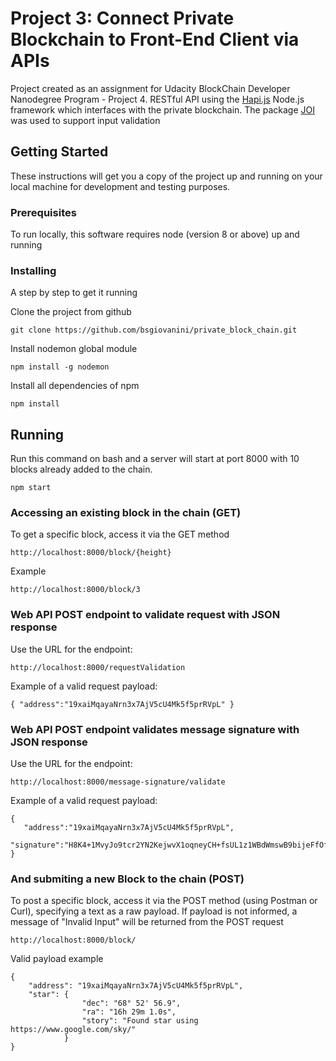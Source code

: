 # Project 3: Connect Private Blockchain to Front-End Client via APIs

Project created as an assignment for Udacity BlockChain Developer Nanodegree Program - Project 4.
RESTful API using the [Hapi.js](https://hapijs.com) Node.js framework which interfaces with the private blockchain. The package [JOI](https://github.com/hapijs/joi) was used to support input validation

## Getting Started

These instructions will get you a copy of the project up and running on your local machine for development and testing purposes.

### Prerequisites

To run locally, this software requires node (version 8 or above) up and running

### Installing

A step by step to get it running

Clone the project from github

```
git clone https://github.com/bsgiovanini/private_block_chain.git
```

Install nodemon global module

```
npm install -g nodemon
```

Install all dependencies of npm

```
npm install
```

## Running

Run this command on bash and a server will start at port 8000 with 10 blocks already added to the chain.

```
npm start
```

### Accessing an existing block in the chain (GET)

To get a specific block, access it via the GET method

```
http://localhost:8000/block/{height}
```

Example

```
http://localhost:8000/block/3
```

### Web API POST endpoint to validate request with JSON response

Use the URL for the endpoint:

```
http://localhost:8000/requestValidation
```

Example of a valid request payload:

```
{ "address":"19xaiMqayaNrn3x7AjV5cU4Mk5f5prRVpL" }
```

### Web API POST endpoint validates message signature with JSON response

Use the URL for the endpoint:

```
http://localhost:8000/message-signature/validate
```

Example of a valid request payload:

```
{
   "address":"19xaiMqayaNrn3x7AjV5cU4Mk5f5prRVpL",
   "signature":"H8K4+1MvyJo9tcr2YN2KejwvX1oqneyCH+fsUL1z1WBdWmswB9bijeFfOfMqK68kQ5RO6ZxhomoXQG3fkLaBl+Q="
}
```

### And submiting a new Block to the chain (POST)

To post a specific block, access it via the POST method (using Postman or Curl), specifying a text as a raw payload. If payload is not informed, a message of "Invalid Input" will be returned from the POST request

```
http://localhost:8000/block/
```

Valid payload example

```
{
    "address": "19xaiMqayaNrn3x7AjV5cU4Mk5f5prRVpL",
    "star": {
                "dec": "68° 52' 56.9",
                "ra": "16h 29m 1.0s",
                "story": "Found star using https://www.google.com/sky/"
            }
}

```
